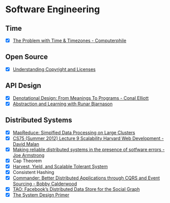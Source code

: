 # Software Engineering

## Time

  - [x] [The Problem with Time & Timezones - Computerphile](https://www.youtube.com/watch?v=-5wpm-gesOY)
  
## Open Source

  - [x] [Understanding Copyright and Licenses](https://www.smashingmagazine.com/2011/06/understanding-copyright-and-licenses/)
  
## API Design

  - [x] [Denotational Design: From Meanings To Programs - Conal Elliott](https://www.youtube.com/watch?v=bmKYiUOEo2A)
  - [x] [Abstraction and Learning with Runar Bjarnason](https://corecursive.com/027-abstraction-with-runar-bjarnason/)
  
## Distributed Systems

  - [x] [MapReduce: Simplfied Data Processing on Large Clusters](https://static.googleusercontent.com/media/research.google.com/en//archive/mapreduce-osdi04.pdf)
  - [x] [CS75 (Summer 2012) Lecture 9 Scalability Harvard Web Development - David Malan](https://www.youtube.com/watch?v=-W9F__D3oY4&list=PLmhRNZyYVpDmLpaVQm3mK5PY5KB_4hLjE&index=10)
  - [x] [Making reliable distributed systems in the presence of sotfware errors - Joe Armstrong](http://erlang.org/download/armstrong_thesis_2003.pdf)
  - [x] Cap Theorem
  - [x] [Harvest, Yield, and Scalable Tolerant System](https://pdfs.semanticscholar.org/5015/8bc1a8a67295ab7bce0550886a9859000dc2.pdf)
  - [x] Consistent Hashing
  - [x] [Commander: Better Distributed Applications through CQRS and Event Sourcing - Bobby Calderwood](https://www.youtube.com/watch?v=B1-gS0oEtYc)
  - [x] [TAO: Facebook’s Distributed Data Store for the Social Graph](https://www.usenix.org/system/files/conference/atc13/atc13-bronson.pdf)
  - [x] [The System Design Primer](https://github.com/donnemartin/system-design-primer)
